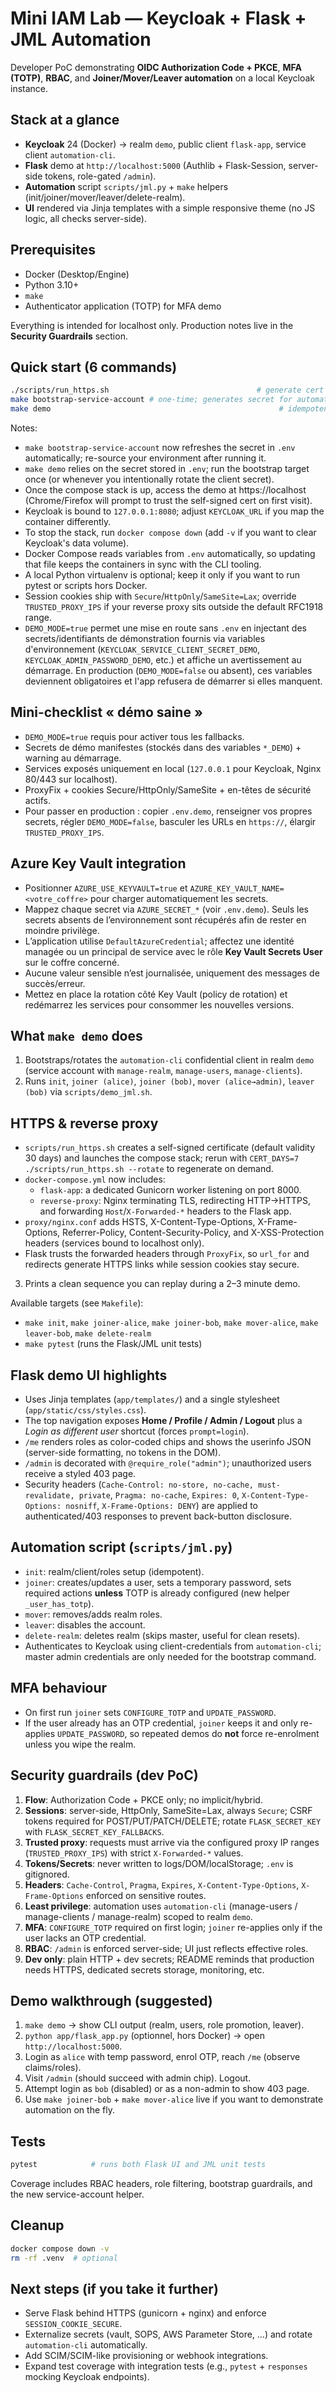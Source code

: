 # Mini IAM Lab — Keycloak + Flask + JML Automation

Developer PoC demonstrating **OIDC Authorization Code + PKCE**, **MFA (TOTP)**, **RBAC**, and **Joiner/Mover/Leaver automation** on a local Keycloak instance.

## Stack at a glance
- **Keycloak** 24 (Docker) → realm `demo`, public client `flask-app`, service client `automation-cli`.
- **Flask** demo at `http://localhost:5000` (Authlib + Flask-Session, server-side tokens, role-gated `/admin`).
- **Automation** script `scripts/jml.py` + `make` helpers (init/joiner/mover/leaver/delete-realm).
- **UI** rendered via Jinja templates with a simple responsive theme (no JS logic, all checks server-side).

## Prerequisites
- Docker (Desktop/Engine)
- Python 3.10+
- `make`
- Authenticator application (TOTP) for MFA demo

Everything is intended for localhost only. Production notes live in the **Security Guardrails** section.

## Quick start (6 commands)
```bash
./scripts/run_https.sh                                 # generate cert + start Keycloak, Flask app, reverse proxy
make bootstrap-service-account # one-time; generates secret for automation-cli
make demo                                                   # idempotent init + sample users + mover/leaver
```
Notes:
- `make bootstrap-service-account` now refreshes the secret in `.env` automatically; re-source your environment after running it.
- `make demo` relies on the secret stored in `.env`; run the bootstrap target once (or whenever you intentionally rotate the client secret).
- Once the compose stack is up, access the demo at https://localhost (Chrome/Firefox will prompt to trust the self-signed cert on first visit).
- Keycloak is bound to `127.0.0.1:8080`; adjust `KEYCLOAK_URL` if you map the container differently.
- To stop the stack, run `docker compose down` (add `-v` if you want to clear Keycloak's data volume).
- Docker Compose reads variables from `.env` automatically, so updating that file keeps the containers in sync with the CLI tooling.
- A local Python virtualenv is optional; keep it only if you want to run pytest or scripts hors Docker.
- Session cookies ship with `Secure`/`HttpOnly`/`SameSite=Lax`; override `TRUSTED_PROXY_IPS` if your reverse proxy sits outside the default RFC1918 range.
- `DEMO_MODE=true` permet une mise en route sans `.env` en injectant des secrets/identifiants de démonstration fournis via variables d'environnement (`KEYCLOAK_SERVICE_CLIENT_SECRET_DEMO`, `KEYCLOAK_ADMIN_PASSWORD_DEMO`, etc.) et affiche un avertissement au démarrage. En production (`DEMO_MODE=false` ou absent), ces variables deviennent obligatoires et l'app refusera de démarrer si elles manquent.

## Mini-checklist « démo saine »
- `DEMO_MODE=true` requis pour activer tous les fallbacks.
- Secrets de démo manifestes (stockés dans des variables `*_DEMO`) + warning au démarrage.
- Services exposés uniquement en local (`127.0.0.1` pour Keycloak, Nginx 80/443 sur localhost).
- ProxyFix + cookies Secure/HttpOnly/SameSite + en-têtes de sécurité actifs.
- Pour passer en production : copier `.env.demo`, renseigner vos propres secrets, régler `DEMO_MODE=false`, basculer les URLs en `https://`, élargir `TRUSTED_PROXY_IPS`.

## Azure Key Vault integration
- Positionner `AZURE_USE_KEYVAULT=true` et `AZURE_KEY_VAULT_NAME=<votre_coffre>` pour charger automatiquement les secrets.
- Mappez chaque secret via `AZURE_SECRET_*` (voir `.env.demo`). Seuls les secrets absents de l’environnement sont récupérés afin de rester en moindre privilège.
- L’application utilise `DefaultAzureCredential`; affectez une identité managée ou un principal de service avec le rôle **Key Vault Secrets User** sur le coffre concerné.
- Aucune valeur sensible n’est journalisée, uniquement des messages de succès/erreur.
- Mettez en place la rotation côté Key Vault (policy de rotation) et redémarrez les services pour consommer les nouvelles versions.

## What `make demo` does
1. Bootstraps/rotates the `automation-cli` confidential client in realm `demo` (service account with `manage-realm`, `manage-users`, `manage-clients`).
2. Runs `init`, `joiner (alice)`, `joiner (bob)`, `mover (alice→admin)`, `leaver (bob)` via `scripts/demo_jml.sh`.

## HTTPS & reverse proxy
- `scripts/run_https.sh` creates a self-signed certificate (default validity 30 days) and launches the compose stack; rerun with `CERT_DAYS=7 ./scripts/run_https.sh --rotate` to regenerate on demand.
- `docker-compose.yml` now includes:
  - `flask-app`: a dedicated Gunicorn worker listening on port 8000.
  - `reverse-proxy`: Nginx terminating TLS, redirecting HTTP→HTTPS, and forwarding `Host`/`X-Forwarded-*` headers to the Flask app.
- `proxy/nginx.conf` adds HSTS, X-Content-Type-Options, X-Frame-Options, Referrer-Policy, Content-Security-Policy, and X-XSS-Protection headers (services bound to localhost only).
- Flask trusts the forwarded headers through `ProxyFix`, so `url_for` and redirects generate HTTPS links while session cookies stay secure.
3. Prints a clean sequence you can replay during a 2–3 minute demo.

Available targets (see `Makefile`):
- `make init`, `make joiner-alice`, `make joiner-bob`, `make mover-alice`, `make leaver-bob`, `make delete-realm`
- `make pytest` (runs the Flask/JML unit tests)

## Flask demo UI highlights
- Uses Jinja templates (`app/templates/`) and a single stylesheet (`app/static/css/styles.css`).
- The top navigation exposes **Home / Profile / Admin / Logout** plus a *Login as different user* shortcut (forces `prompt=login`).
- `/me` renders roles as color-coded chips and shows the userinfo JSON (server-side formatting, no tokens in the DOM).
- `/admin` is decorated with `@require_role("admin")`; unauthorized users receive a styled 403 page.
- Security headers (`Cache-Control: no-store, no-cache, must-revalidate, private`, `Pragma: no-cache`, `Expires: 0`, `X-Content-Type-Options: nosniff`, `X-Frame-Options: DENY`) are applied to authenticated/403 responses to prevent back-button disclosure.

## Automation script (`scripts/jml.py`)
- `init`: realm/client/roles setup (idempotent).
- `joiner`: creates/updates a user, sets a temporary password, sets required actions **unless** TOTP is already configured (new helper `_user_has_totp`).
- `mover`: removes/adds realm roles.
- `leaver`: disables the account.
- `delete-realm`: deletes realm (skips master, useful for clean resets).
- Authenticates to Keycloak using client-credentials from `automation-cli`; master admin credentials are only needed for the bootstrap command.

## MFA behaviour
- On first run `joiner` sets `CONFIGURE_TOTP` and `UPDATE_PASSWORD`.
- If the user already has an OTP credential, `joiner` keeps it and only re-applies `UPDATE_PASSWORD`, so repeated demos do **not** force re-enrolment unless you wipe the realm.

## Security guardrails (dev PoC)
1. **Flow**: Authorization Code + PKCE only; no implicit/hybrid.
2. **Sessions**: server-side, HttpOnly, SameSite=Lax, always `Secure`; CSRF tokens required for POST/PUT/PATCH/DELETE; rotate `FLASK_SECRET_KEY` with `FLASK_SECRET_KEY_FALLBACKS`.
3. **Trusted proxy**: requests must arrive via the configured proxy IP ranges (`TRUSTED_PROXY_IPS`) with strict `X-Forwarded-*` values.
4. **Tokens/Secrets**: never written to logs/DOM/localStorage; `.env` is gitignored.
5. **Headers**: `Cache-Control`, `Pragma`, `Expires`, `X-Content-Type-Options`, `X-Frame-Options` enforced on sensitive routes.
6. **Least privilege**: automation uses `automation-cli` (manage-users / manage-clients / manage-realm) scoped to realm `demo`.
7. **MFA**: `CONFIGURE_TOTP` required on first login; `joiner` re-applies only if the user lacks an OTP credential.
8. **RBAC**: `/admin` is enforced server-side; UI just reflects effective roles.
9. **Dev only**: plain HTTP + dev secrets; README reminds that production needs HTTPS, dedicated secrets storage, monitoring, etc.

## Demo walkthrough (suggested)
1. `make demo` → show CLI output (realm, users, role promotion, leaver).
2. `python app/flask_app.py` (optionnel, hors Docker) → open `http://localhost:5000`.
3. Login as `alice` with temp password, enrol OTP, reach `/me` (observe claims/roles).
4. Visit `/admin` (should succeed with admin chip). Logout.
5. Attempt login as `bob` (disabled) or as a non-admin to show 403 page.
6. Use `make joiner-bob` + `make mover-alice` live if you want to demonstrate automation on the fly.

## Tests
```bash
pytest            # runs both Flask UI and JML unit tests
```
Coverage includes RBAC headers, role filtering, bootstrap guardrails, and the new service-account helper.

## Cleanup
```bash
docker compose down -v
rm -rf .venv  # optional
```

## Next steps (if you take it further)
- Serve Flask behind HTTPS (gunicorn + nginx) and enforce `SESSION_COOKIE_SECURE`.
- Externalize secrets (vault, SOPS, AWS Parameter Store, …) and rotate `automation-cli` automatically.
- Add SCIM/SCIM-like provisioning or webhook integrations.
- Expand test coverage with integration tests (e.g., `pytest` + `responses` mocking Keycloak endpoints).
